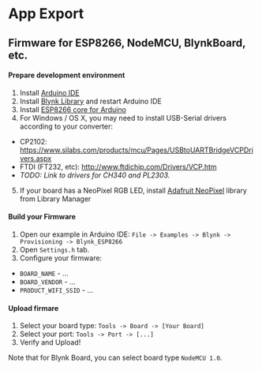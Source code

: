 # App Export

## Firmware for ESP8266, NodeMCU, BlynkBoard, etc.

#### Prepare development environment
1. Install [Arduino IDE](https://www.arduino.cc/en/Main/Software)
2. Install [Blynk Library](https://github.com/blynkkk/blynk-library/releases/latest) and restart Arduino IDE
3. Install [ESP8266 core for Arduino](https://github.com/esp8266/Arduino#installing-with-boards-manager)
4. For Windows / OS X, you may need to install USB-Serial drivers according to your converter:
 - СP2102: https://www.silabs.com/products/mcu/Pages/USBtoUARTBridgeVCPDrivers.aspx
 - FTDI (FT232, etc): http://www.ftdichip.com/Drivers/VCP.htm
 - *TODO: Link to drivers for CH340 and PL2303.*
5. If your board has a NeoPixel RGB LED, install [Adafruit NeoPixel](https://github.com/adafruit/Adafruit_NeoPixel) library from Library Manager

#### Build your Firmware
1. Open our example in Arduino IDE: ```File -> Examples -> Blynk -> Provisioning -> Blynk_ESP8266```
2. Open ```Settings.h``` tab.
3. Configure your firmware:
  * ```BOARD_NAME``` - ...
  * ```BOARD_VENDOR``` - ...
  * ```PRODUCT_WIFI_SSID``` - ...

#### Upload firmare
1. Select your board type: ```Tools -> Board -> [Your Board]```
2. Select your port: ```Tools -> Port -> [...]```
3. Verify and Upload!

Note that for Blynk Board, you can select board type ```NodeMCU 1.0```.

